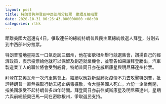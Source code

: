 ```yaml
---
layout: post
title: 特朗普與拜登到中西部州分拉票　繼續互相指責
date: 2020-10-31 06:26:43.000000000 +08:00
categories: rthk
---
```


距離美國大選還有4日，爭取連任的總統特朗普與民主黨總統候選人拜登，分別去到中西部州分拉票。

特朗普當地星期五一口氣走訪三個州，他在密歇根州舉行競選集會，讚揚自己的經濟政策，表示投票給他就可以保留及創造就業機會，並警告如果讓拜登勝出，汽車製造業工人的職位將會受到威脅。特朗普同日亦在威斯康星與明尼蘇達州拉票。

拜登在艾奧瓦州一次汽車集會上，繼續以應對新型肺炎疫情不力去攻擊特朗普，批評特朗普一直無採取行動去遏止病毒擴散，令大量美國人死亡，六份一企業倒閉，指美國承受不起特朗普多四年時間。拜登同日亦前往威斯康星及明尼蘇達州，星期六與前總統奧巴馬一同在密歇根州，爭取選民支持。
